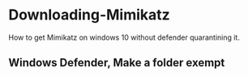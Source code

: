 # Downloading-Mimikatz
How to get Mimikatz on windows 10 without defender quarantining it.

## Windows Defender, Make a folder exempt

